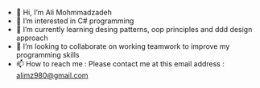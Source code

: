 - 👋 Hi, I’m Ali Mohmmadzadeh
- 👀 I’m interested in C# programming
- 🌱 I’m currently learning desing patterns, oop principles and ddd design approach
- 💞️ I’m looking to collaborate on working teamwork to improve my programming skills
- 📫 How to reach me : Please contact me at this email address : alimz980@gmail.com

<!---
alimz980/alimz980 is a ✨ special ✨ repository because its `README.md` (this file) appears on your GitHub profile.
You can click the Preview link to take a look at your changes.
--->
